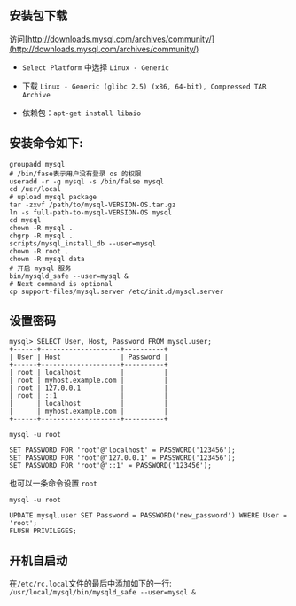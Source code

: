 ## 安装包下载

访问[http://downloads.mysql.com/archives/community/](http://downloads.mysql.com/archives/community/)

* `Select Platform` 中选择 `Linux - Generic`

* 下载 `Linux - Generic (glibc 2.5) (x86, 64-bit), Compressed TAR Archive`

* 依赖包：`apt-get install libaio`

## 安装命令如下:

```
groupadd mysql
# /bin/fase表示用户没有登录 os 的权限
useradd -r -g mysql -s /bin/false mysql
cd /usr/local
# upload mysql package
tar -zxvf /path/to/mysql-VERSION-OS.tar.gz
ln -s full-path-to-mysql-VERSION-OS mysql
cd mysql
chown -R mysql .
chgrp -R mysql .
scripts/mysql_install_db --user=mysql
chown -R root .
chown -R mysql data
# 开启 mysql 服务
bin/mysqld_safe --user=mysql &
# Next command is optional
cp support-files/mysql.server /etc/init.d/mysql.server
```

## 设置密码

```
mysql> SELECT User, Host, Password FROM mysql.user;
+------+--------------------+----------+
| User | Host               | Password |
+------+--------------------+----------+
| root | localhost          |          |
| root | myhost.example.com |          |
| root | 127.0.0.1          |          |
| root | ::1                |          |
|      | localhost          |          |
|      | myhost.example.com |          |
+------+--------------------+----------+
```

```
mysql -u root
```

```
SET PASSWORD FOR 'root'@'localhost' = PASSWORD('123456');
SET PASSWORD FOR 'root'@'127.0.0.1' = PASSWORD('123456');
SET PASSWORD FOR 'root'@'::1' = PASSWORD('123456');
```

也可以一条命令设置 `root`

```
mysql -u root
```

```
UPDATE mysql.user SET Password = PASSWORD('new_password') WHERE User = 'root';
FLUSH PRIVILEGES;
```

## 开机自启动

在`/etc/rc.local`文件的最后中添加如下的一行: `/usr/local/mysql/bin/mysqld_safe --user=mysql &`